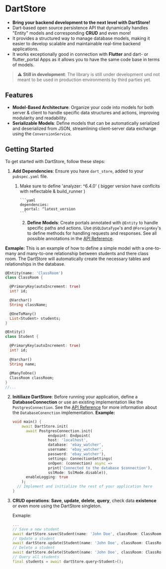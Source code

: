 # DartStore

* **Bring your backend development to the next level with DartStore!**  
* Dart-based open source persistence API that dynamically handles "Entity" models and corresponding **CRUD** and even more! 
* It provides a structured way to manage database models, making it easier to develop scalable and maintainable real-time backend applications.
* It works exceptionally good in connection with **Flutter** and dart- or flutter_portal Apps as it allows you to have the same code base in terms of models.

> :warning: **Still in development**: The library is still under development und not meant to be used in production environments by third parties yet.

## Features

- **Model-Based Architecture**: Organize your code into models for both server & client to handle specific data structures and actions, improving modularity and readability.
- **Serializable Models**: Define models that can be automatically serialized and deserialized from JSON, streamlining client-server data exchange using the `ConversionService`.


## Getting Started

To get started with DartStore, follow these steps:

1. **Add Dependencies**: Ensure you have `dart_store`, added to your `pubspec.yaml` file.
    1. Make sure to define 'analyzer: ^6.4.0' ( bigger version have conflcits with reflectable & build_runner )

           ```yaml
           dependencies:
             portal: ^latest_version
           ```
       2. **Define Models**: Create portals annotated with `@Entity` to handle specific paths and actions. Use `@SQLDataType`'s and `@ForeignKey`'s to define methods for handling requests and responses. See all possible annotations in the [API Reference](https://pub.dev/documentation/portal/latest/portal/portal-library.html).


**Exmaple:**
    This is an example of how to define a simple model with a one-to-many and many-to-one relationship between students and there class room.
    The DartStore will automatically create the necessary tables and relationships in the database.

```dart
@Entity(name: 'ClassRoom')
class ClassRoom {

  @PrimaryKey(autoIncrement: true)
  int? id;

  @Varchar()
  String className;

  @OneToMany()
  List<Student> students;
}

@Entity()
class Student {

  @PrimaryKey(autoIncrement: true)
  int? id;
  
  @Varchar()
  String name;
  
  @ManyToOne()
  ClassRoom classRoom;
}
//... 
   ```

2. **Initiliaze DartStore**: Before running your application, define a **DatabaseConnection** or use an existing implementation like the `PostgresConnection`. See the [API Reference](https://pub.dev/documentation/portal/latest/portal/portal-library.html) for more information about the `DatabaseConenction` implementation.
    **Example:**
    ```dart
    void main() {
        await DartStore.init(
          await PostgresConnection.init(
                    endpoint: Endpoint(
                    host: 'localhost',
                    database: 'ebay_watcher',
                    username: 'ebay_watcher',
                    password: 'ebay_watcher'),
                    settings: ConnectionSettings(
                    onOpen: (connection) async =>
                    print('Connected to the database $connection'),
                    sslMode: SslMode.disable)),
          enableLogging: true
        );
      // Implement and initialize the rest of your application here
    }
    ```


4. **CRUD operations**: **Save**, **update**, **delete**, **query**, check data **existence** or even more using the DartStore singleton.

    Exmaple:

    ```dart
    ...
    // Save a new student
    await dartStore.save(Student(name: 'John Doe', classRoom: ClassRoom(className: 'Math')));
    // Update a student
    await dartStore.update(Student(name: 'John Doe', classRoom: ClassRoom(className: 'Math')));
    // Delete a student
    await dartStore.delete(Student(name: 'John Doe', classRoom: ClassRoom(className: 'Math')));
    // Query all students
    final students = await dartStore.query<Student>();
   ```
